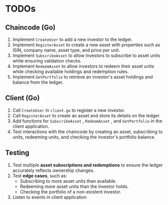 # TODOs 

## Chaincode (Go)

1. Implement `CreateUser` to add a new investor to the ledger.
2. Implement `RegisterAsset` to create a new asset with properties such as ISIN, company name, asset type, and price per unit.
3. Implement `SubscribeAsset` to allow investors to subscribe to asset units while ensuring validation checks.
4. Implement `RedeemAsset` to allow investors to redeem their asset units while checking available holdings and redemption rules.
5. Implement `GetPortfolio` to retrieve an investor's asset holdings and balance from the ledger.
   
## Client (Go)

1. Call `CreateUser` in `client.go` to register a new investor.
2. Call `RegisterAsset` to create an asset and store its details on the ledger.
3. Add functions for `SubscribeAsset` , `RedeemAsset` , and `GetPortfolio` in the client application.
4. Test interactions with the chaincode by creating an asset, subscribing to units, redeeming units, and checking the investor's portfolio balance.

## Testing
1. Test multiple **asset subscriptions and redemptions** to ensure the ledger accurately reflects ownership changes.
2. Test **edge cases**, such as:
   - Subscribing to more asset units than available.
   - Redeeming more asset units than the investor holds.
   - Checking the portfolio of a non-existent investor.
4. Listen to events in client application
